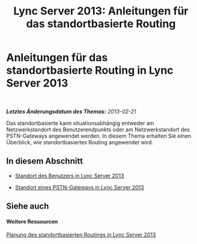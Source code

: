 ﻿---
title: 'Lync Server 2013: Anleitungen für das standortbasierte Routing'
TOCTitle: Anleitungen für das standortbasierte Routing
ms:assetid: ce88cb39-f486-46d4-af48-cdf047ad3444
ms:mtpsurl: https://technet.microsoft.com/de-de/library/JJ994074(v=OCS.15)
ms:contentKeyID: 52056457
ms.date: 05/19/2016
mtps_version: v=OCS.15
ms.translationtype: HT
---

# Anleitungen für das standortbasierte Routing in Lync Server 2013

 

_**Letztes Änderungsdatum des Themas:** 2013-02-21_

Das standortbasierte kann situationsabhängig entweder am Netzwerkstandort des Benutzerendpunkts oder am Netzwerkstandort des PSTN-Gateways angewendet werden. In diesem Thema erhalten Sie einen Überblick, wie standortbasiertes Routing angewendet wird.

## In diesem Abschnitt

  - [Standort des Benutzers in Lync Server 2013](lync-server-2013-user-s-location.md)

  - [Standort eines PSTN-Gateways in Lync Server 2013](lync-server-2013-pstn-gateway-s-location.md)

## Siehe auch

#### Weitere Ressourcen

[Planung des standortbasierten Routings in Lync Server 2013](lync-server-2013-planning-for-location-based-routing.md)


